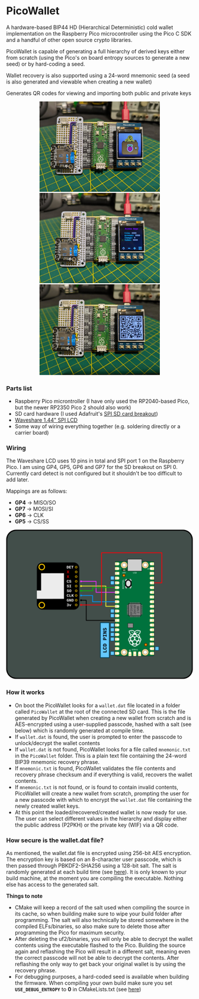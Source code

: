 # PicoWallet

A hardware-based BIP44 HD (Hierarchical Deterministic) cold wallet implementation on the Raspberry Pico microcontroller using the Pico C SDK and a handful of other open source crypto libraries.

PicoWallet is capable of generating a full hierarchy of derived keys either from scratch (using the Pico's on board entropy sources to generate a new seed) or by hard-coding a seed.

Wallet recovery is also supported using a 24-word mnemonic seed (a seed is also generated and viewable when creating a new wallet)

Generates QR codes for viewing and importing both public and private keys

<p align="center">
  <img src="/images/demo-splash.jpeg" width="325" />
  <img src="/images/demo-browse.jpeg" width="325" /> 
  <img src="/images/demo-qr.jpeg" width="325" />
</p>


### Parts list
- Raspberry Pico microntroller (I have only used the RP2040-based Pico, but the newer RP2350 Pico 2 should also work)
- SD card hardware (I used Adafruit's [SPI SD card breakout](https://www.adafruit.com/product/4682))
- [Waveshare 1.44" SPI LCD](https://www.waveshare.com/wiki/Pico-LCD-1.44)
- Some way of wiring everything together (e.g. soldering directly or a carrier board)

### Wiring
The Waveshare LCD uses 10 pins in total and SPI port 1 on the Raspberry Pico. I am using GP4, GP5, GP6 and GP7 for the SD breakout on SPI 0. Currently card detect is not configured but it shouldn't be too difficult to add later.

Mappings are as follows:
- **GP4** -> MISO/SO
- **GP7** -> MOSI/SI
- **GP6** -> CLK
- **GP5** -> CS/SS

![Wiring diagram](/images/wiring.png)


### How it works
- On boot the PicoWallet looks for a `wallet.dat` file located in a folder called `PicoWallet` at the root of the connected SD card. This is the file generated by PicoWallet when creating a new wallet from scratch and is AES-encrypted using a user-supplied passcode, hashed with a salt (see below) which is randomly generated at compile time.
- If `wallet.dat` is found, the user is prompted to enter the passcode to unlock/decrypt the wallet contents
- If `wallet.dat` is not found, PicoWallet looks for a file called `mnemonic.txt` in the `PicoWallet` folder. This is a plain text file containing the 24-word BIP39 mnemonic recovery phrase.
- If `mnemonic.txt` is found, PicoWallet validates the file contents and recovery phrase checksum and if everything is valid, recovers the wallet contents.
- If `mnemonic.txt` is not found, or is found to contain invalid contents, PicoWallet will create a new wallet from scratch, prompting the user for a new passcode with which to encrypt the `wallet.dat` file containing the newly created wallet keys.
- At this point the loaded/recovered/created wallet is now ready for use. The user can select different values in the hierarchy and display either the public address (P2PKH) or the private key (WIF) via a QR code.

### How secure is the wallet.dat file?
As mentioned, the wallet.dat file is encrypted using 256-bit AES encryption. The encryption key is based on an 8-character user passcode, which is then passed through PBKDF2-SHA256 using a 128-bit salt. The salt is randomly generated at each build time (see [here](https://github.com/plb500/PicoWallet/blob/6949b9bed690f4b4bf7d65f71c7ce82fd0fe8ebb/pico/CMakeLists.txt#L14)). It is only known to your build machine, at the moment you are compiling the executable. Nothing else has access to the generated salt. 

**Things to note**
- CMake will keep a record of the salt used when compiling the source in its cache, so when building make sure to wipe your build folder after programming. The salt will also technically be stored somewhere in the compiled ELFs/binaries, so also make sure to delete those after programming the Pico for maximum security.
- After deleting the uf2/binaries, you will only be able to decrypt the wallet contents using the executable flashed to the Pico. Building the source again and reflashing the Pico will result in a different salt, meaning even the correct passcode will not be able to decrypt the contents. After reflashing the only way to get back your original wallet is by using the recovery phrase.
- For debugging purposes, a hard-coded seed is available when building the firmware. When compiling your own build make sure you set **`USE_DEBUG_ENTROPY`** to **0** in CMakeLists.txt (see [here](https://github.com/plb500/PicoWallet/blob/6949b9bed690f4b4bf7d65f71c7ce82fd0fe8ebb/pico/CMakeLists.txt#L84))
